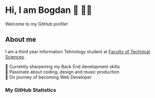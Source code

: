 # Hi, I am Bogdan :wave: 👨‍💻

Welcome to my GitHub profile!

## About me

I am a third year Information Tehnology student at [Faculty of Technical Sciences](http://www.ftn.kg.ac.rs/). 

📘 Currently sharpening my Back End development skills  
💙 Passinate about coding, design and music production <br>
🚀 On journey of becoming Web Developer 

### My GitHub Statistics


